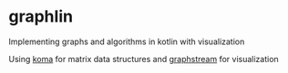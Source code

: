 # graphlin
Implementing graphs and algorithms in kotlin with visualization

Using [koma](http://koma.kyonifer.com/index.html) for matrix data structures and [graphstream](http://graphstream-project.org/) for visualization
